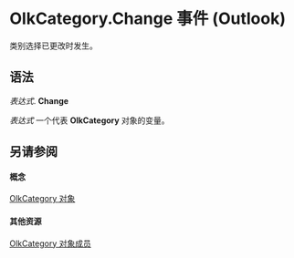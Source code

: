 
# OlkCategory.Change 事件 (Outlook)

类别选择已更改时发生。


## 语法

 _表达式_. **Change**

 _表达式_ 一个代表 **OlkCategory** 对象的变量。


## 另请参阅


#### 概念


[OlkCategory 对象](f635c0c8-e562-02a2-2a76-25caaee623c0.md)
#### 其他资源


[OlkCategory 对象成员](286c3117-d566-634d-e9db-bc69886ab57a.md)